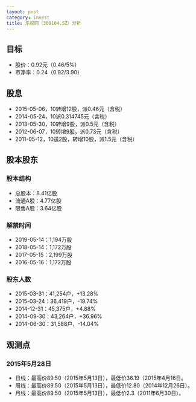 ```yaml
---
layout: post
category: invest
title: 乐视网（300104.SZ）分析
---
```


## 目标 ##

- 股价：0.92元（0.46/5%）
- 市净率：0.24（0.92/3.90）

## 股息 ##

- 2015-05-06，10转增12股，派0.46元（含税）
- 2014-05-24，10派0.314745元（含税）
- 2013-05-30，10转增9股，派0.5元（含税）
- 2012-06-07，10转增9股，派0.73元（含税）
- 2011-05-12，10送2股，转增10股，派1.5元（含税）

## 股本股东 ##

### 股本结构 ###

- 总股本：8.41亿股
- 流通A股：4.77亿股
- 限售A股：3.64亿股

### 解禁时间 ###

- 2019-05-14：1,194万股
- 2018-05-14：1,172万股
- 2017-05-15：2,199万股
- 2016-05-16：1,172万股

### 股东人数 ###

- 2015-03-31：41,254户，+13.28%
- 2015-03-24：36,419户，-19.74%
- 2014-12-31：45,375户，+4.88%
- 2014-09-30：43,264户，+36.96%
- 2014-06-30：31,588户，-14.04%

## 观测点 ##

### 2015年5月28日 ###

- 日线：最高价89.50（2015年5月13日），最低价36.19（2015年4月16日。
- 周线：最高价89.50（2015年5月13日），最低价12.80（2014年12月26日）。
- 月线：最高价89.50（2015年5月13日），最低价2.3（2011年6月30日）。
